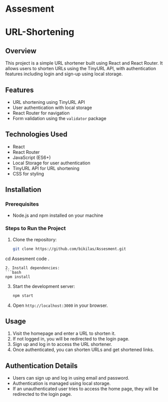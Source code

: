 # Assesment
# URL-Shortening

## Overview
This project is a simple URL shortener built using React and React Router. It allows users to shorten URLs using the TinyURL API, with authentication features including login and sign-up using local storage.

## Features
- URL shortening using TinyURL API
- User authentication with local storage
- React Router for navigation
- Form validation using the `validator` package

## Technologies Used
- React
- React Router
- JavaScript (ES6+)
- Local Storage for user authentication
- TinyURL API for URL shortening
- CSS for styling

## Installation
### Prerequisites
- Node.js and npm installed on your machine

### Steps to Run the Project
1. Clone the repository:
   ```bash
   git clone https://github.com/bikilas/Assesment.git
  cd Assesment
  code .

   ```
2. Install dependencies:
   ```bash
   npm install
   ```
3. Start the development server:
   ```bash
   npm start
   ```
4. Open `http://localhost:3000` in your browser.



## Usage
1. Visit the homepage and enter a URL to shorten it.
2. If not logged in, you will be redirected to the login page.
3. Sign up and log in to access the URL shortener.
4. Once authenticated, you can shorten URLs and get shortened links.

## Authentication Details
- Users can sign up and log in using email and password.
- Authentication is managed using local storage.
- If an unauthenticated user tries to access the home page, they will be redirected to the login page.



